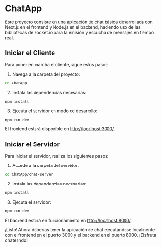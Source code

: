 # ChatApp

Este proyecto consiste en una aplicación de chat básica desarrollada con Next.js en el frontend y Node.js en el backend, haciendo uso de las bibliotecas de socket.io para la emisión y escucha de mensajes en tiempo real.

## Iniciar el Cliente

Para poner en marcha el cliente, sigue estos pasos:

1. Navega a la carpeta del proyecto:

```bash
cd ChatApp
```

2. Instala las dependencias necesarias:

```bash
npm install
```

3. Ejecuta el servidor en modo de desarrollo:

```bash
npm run dev
```

El frontend estará disponible en [http://localhost:3000/](http://localhost:3000/).

## Iniciar el Servidor

Para iniciar el servidor, realiza los siguientes pasos:

1. Accede a la carpeta del servidor:

```bash
cd ChatApp/chat-server
```

2. Instala las dependencias necesarias:

```bash
npm install
```

3. Ejecuta el servidor:

```bash
npm run dev
```

El backend estará en funcionamiento en [http://localhost:8000/](http://localhost:8000/).

¡Listo! Ahora deberías tener la aplicación de chat ejecutándose localmente con el frontend en el puerto 3000 y el backend en el puerto 8000. ¡Disfruta chateando!